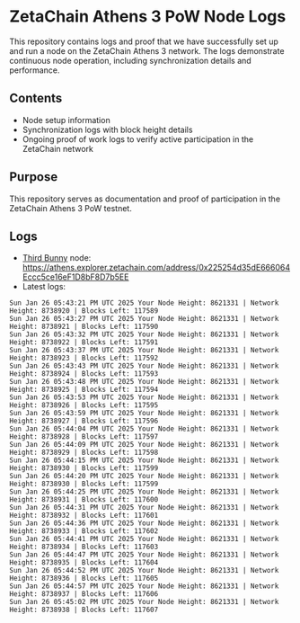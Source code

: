 # ZetaChain Athens 3 PoW Node Logs
This repository contains logs and proof that we have successfully set up and run a node on the ZetaChain Athens 3 network. The logs demonstrate continuous node operation, including synchronization details and performance.

## Contents
- Node setup information
- Synchronization logs with block height details
- Ongoing proof of work logs to verify active participation in the ZetaChain network

## Purpose
This repository serves as documentation and proof of participation in the ZetaChain Athens 3 PoW testnet.

## Logs

- [Third Bunny](https://thirdbunny.xyz/) node: https://athens.explorer.zetachain.com/address/0x225254d35dE666064Eccc5ce16eF1D8bF8D7b5EE
- Latest logs:
```
Sun Jan 26 05:43:21 PM UTC 2025 Your Node Height: 8621331 | Network Height: 8738920 | Blocks Left: 117589
Sun Jan 26 05:43:27 PM UTC 2025 Your Node Height: 8621331 | Network Height: 8738921 | Blocks Left: 117590
Sun Jan 26 05:43:32 PM UTC 2025 Your Node Height: 8621331 | Network Height: 8738922 | Blocks Left: 117591
Sun Jan 26 05:43:37 PM UTC 2025 Your Node Height: 8621331 | Network Height: 8738923 | Blocks Left: 117592
Sun Jan 26 05:43:43 PM UTC 2025 Your Node Height: 8621331 | Network Height: 8738924 | Blocks Left: 117593
Sun Jan 26 05:43:48 PM UTC 2025 Your Node Height: 8621331 | Network Height: 8738925 | Blocks Left: 117594
Sun Jan 26 05:43:53 PM UTC 2025 Your Node Height: 8621331 | Network Height: 8738926 | Blocks Left: 117595
Sun Jan 26 05:43:59 PM UTC 2025 Your Node Height: 8621331 | Network Height: 8738927 | Blocks Left: 117596
Sun Jan 26 05:44:04 PM UTC 2025 Your Node Height: 8621331 | Network Height: 8738928 | Blocks Left: 117597
Sun Jan 26 05:44:09 PM UTC 2025 Your Node Height: 8621331 | Network Height: 8738929 | Blocks Left: 117598
Sun Jan 26 05:44:15 PM UTC 2025 Your Node Height: 8621331 | Network Height: 8738930 | Blocks Left: 117599
Sun Jan 26 05:44:20 PM UTC 2025 Your Node Height: 8621331 | Network Height: 8738930 | Blocks Left: 117599
Sun Jan 26 05:44:25 PM UTC 2025 Your Node Height: 8621331 | Network Height: 8738931 | Blocks Left: 117600
Sun Jan 26 05:44:31 PM UTC 2025 Your Node Height: 8621331 | Network Height: 8738932 | Blocks Left: 117601
Sun Jan 26 05:44:36 PM UTC 2025 Your Node Height: 8621331 | Network Height: 8738933 | Blocks Left: 117602
Sun Jan 26 05:44:41 PM UTC 2025 Your Node Height: 8621331 | Network Height: 8738934 | Blocks Left: 117603
Sun Jan 26 05:44:47 PM UTC 2025 Your Node Height: 8621331 | Network Height: 8738935 | Blocks Left: 117604
Sun Jan 26 05:44:52 PM UTC 2025 Your Node Height: 8621331 | Network Height: 8738936 | Blocks Left: 117605
Sun Jan 26 05:44:57 PM UTC 2025 Your Node Height: 8621331 | Network Height: 8738937 | Blocks Left: 117606
Sun Jan 26 05:45:02 PM UTC 2025 Your Node Height: 8621331 | Network Height: 8738938 | Blocks Left: 117607
```
